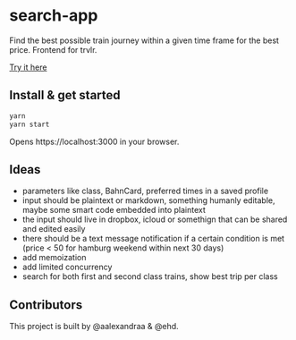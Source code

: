 # search-app

Find the best possible train journey within a given time frame for the best price. Frontend for trvlr.

[Try it here](https://trvlr-search-app.herokuapp.com)

## Install & get started

``` sh
yarn
yarn start
```

Opens https://localhost:3000 in your browser.

## Ideas

- parameters like class, BahnCard, preferred times in a saved profile
- input should be plaintext or markdown, something humanly editable, maybe some smart code embedded into plaintext
- the input should live in dropbox, icloud or somethign that can be shared and edited easily
- there should be a text message notification if a certain condition is met (price < 50 for hamburg weekend within next 30 days)
- add memoization
- add limited concurrency
- search for both first and second class trains, show best trip per class

## Contributors

This project is built by @aalexandraa & @ehd.
